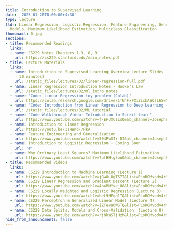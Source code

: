 ```yaml
---
title: Introduction to Supervised Learning
date: '2025-01-20T8:00:00+4:30'
type: lecture
tldr: Linear Regression, Logistic Regression, Feature Engineering, Generalized Linear
  Models, Maximum Likelihood Estimation, Multiclass Classification
thumbnail: 0.jpg
sections:
- title: Recommended Readings
  links:
  - name: CS229 Notes Chapters 1-3, 8, 9
    url: https://cs229.stanford.edu/main_notes.pdf
- title: Lecture Materials
  links:
  - name: Introduction to Supervised Learning Overview Lecture Slides - (see first
      10 minutes)
    url: /static_files/lectures/02/linear-regression-full.pdf
  - name: Linear Regression Introduction Notes - Hooke's Law
    url: /static_files/lectures/02/ml_intro_notes
  - name: 'Code: Linear Regression toy problem (Colab)'
    url: https://colab.research.google.com/drive/1TUhFxFXiZixkASOsL65wXtR7_UpXcN2c#scrollTo=YAMk4z4bUVM5
  - name: 'Code: Introduction from Linear Regression to Deep Learning - with references'
    url: /static_files/lectures/02/ML_tutorial
  - name: 'Code Walkthrough Video: Introduction to Scikit-learn'
    url: https://www.youtube.com/watch?v=f-EFJXCzLsQ&ab_channel=JosephBakarji
  - name: Introduction to Linear Regression
    url: https://youtu.be/3zHWnd-7FkA
  - name: Feature Engineering and Generalization
    url: https://www.youtube.com/watch?v=504PwSIr-DI&ab_channel=JosephBakarji
  - name: Introduction to Logistic Regression - Coming Soon
    url: '#'
  - name: Why Ordinary Least Squares? Maximum Likelihood Estimation
    url: https://www.youtube.com/watch?v=7pfHHlg5ouQ&ab_channel=JosephBakarji
- title: Recommended Videos
  links:
  - name: CS229 Introduction to Machine Learning (Lecture 1)
    url: https://www.youtube.com/watch?v=jGwO_UgTS7I&list=PLoROMvodv4rMiGQp3WXShtMGgzqpfVfbU&index=1&ab_channel=StanfordOnline
  - name: CS229 Linear Regression and Gradient Descent (Lecture 2)
    url: https://www.youtube.com/watch?v=4b4MUYve_U8&list=PLoROMvodv4rMiGQp3WXShtMGgzqpfVfbU&index=2&ab_channel=StanfordOnline
  - name: CS229 Locally Weighted and Logistic Regression (Lecture 3)
    url: https://www.youtube.com/watch?v=het9HFqo1TQ&list=PLoROMvodv4rMiGQp3WXShtMGgzqpfVfbU&index=3&ab_channel=StanfordOnline
  - name: CS229 Perceptron & Generalized Linear Model (Lecture 4)
    url: https://www.youtube.com/watch?v=iZTeva0WSTQ&list=PLoROMvodv4rMiGQp3WXShtMGgzqpfVfbU&index=4&ab_channel=StanfordOnline
  - name: CS229 Data Splits, Models and Cross-Validation  (Lecture 8)
    url: https://www.youtube.com/watch?v=rjbkWSTjHzM&list=PLoROMvodv4rMiGQp3WXShtMGgzqpfVfbU&index=8&ab_channel=StanfordOnline
hide_from_announcments: false
---
```

